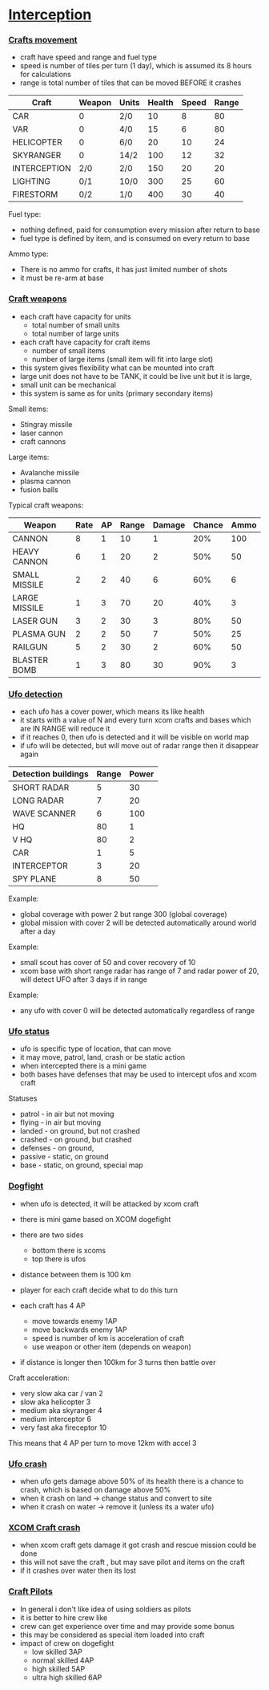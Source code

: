 
# [Interception]() 

### [Crafts movement]()

- craft have speed and range and fuel type
- speed is number of tiles per turn (1 day), which is assumed its 8 hours for calculations
- range is total number of tiles that can be moved BEFORE it crashes

| Craft        | Weapon | Units | Health | Speed | Range | 
|--------------|--------|-------|--------|-------|-------|
| CAR          | 0      | 2/0   | 10     | 8     | 80    |
| VAR          | 0      | 4/0   | 15     | 6     | 80    |
| HELICOPTER   | 0      | 6/0   | 20     | 10    | 24    |
| SKYRANGER    | 0      | 14/2  | 100    | 12    | 32    |
| INTERCEPTION | 2/0    | 2/0   | 150    | 20    | 20    |
| LIGHTING     | 0/1    | 10/0  | 300    | 25    | 60    |
| FIRESTORM    | 0/2    | 1/0   | 400    | 30    | 40    |

Fuel type:
- nothing defined, paid for consumption every mission after return to base
- fuel type is defined by item, and is consumed on every return to base

Ammo type: 
- There is no ammo for crafts, it has just limited number of shots
- it must be re-arm at base 

### [Craft weapons]()

- each craft have capacity for units
  - total number of small units
  - total number of large units
- each craft have capacity for craft items
  - number of small items
  - number of large items (small item will fit into large slot)
- this system gives flexibility what can be mounted into craft
- large unit does not have to be TANK, it could be live unit but it is large, 
- small unit can be mechanical
- this system is same as for units (primary secondary items)

Small items:
- Stingray missile
- laser cannon
- craft cannons

Large items:
- Avalanche missile
- plasma cannon
- fusion balls

Typical craft weapons:

| Weapon        | Rate | AP | Range | Damage | Chance | Ammo   | 
|---------------|------|----|-------|--------|--------|--------|
| CANNON        | 8    | 1  | 10    | 1      | 20%    | 100    |
| HEAVY CANNON  | 6    | 1  | 20    | 2      | 50%    | 50     |
| SMALL MISSILE | 2    | 2  | 40    | 6      | 60%    | 6      |
| LARGE MISSILE | 1    | 3  | 70    | 20     | 40%    | 3      |
| LASER GUN     | 3    | 2  | 30    | 3      | 80%    | 50     |
| PLASMA GUN    | 2    | 2  | 50    | 7      | 50%    | 25     |
| RAILGUN       | 5    | 2  | 30    | 2      | 60%    | 50     |
| BLASTER BOMB  | 1    | 3  | 80    | 30     | 90%    | 3      |


### [Ufo detection]()

- each ufo has a cover power, which means its like health
- it starts with a value of N and every turn xcom crafts and bases which are IN RANGE will reduce it
- if it reaches 0, then ufo is detected and it will be visible on world map
- if ufo will be detected, but will move out of radar range then it disappear again

| Detection buildings | Range | Power |
|---------------------|-------|-------|
| SHORT RADAR         | 5     | 30    |
| LONG RADAR          | 7     | 20    |
| WAVE SCANNER        | 6     | 100   |
| HQ                  | 80    | 1     |
| V HQ                | 80    | 2     |
| CAR                 | 1     | 5     |
| INTERCEPTOR         | 3     | 20    |
| SPY PLANE           | 8     | 50    |

Example:
- global coverage with power 2 but range 300 (global coverage)
- global mission with cover 2 will be detected automatically around world after a day

Example:
- small scout has cover of 50 and cover recovery of 10
- xcom base with short range radar has range of 7 and radar power of 20, will detect UFO after 3 days if in range

Example: 
- any ufo with cover 0 will be detected automatically regardless of range

### [Ufo status]()

- ufo is specific type of location, that can move
- it may move, patrol, land, crash or be static action
- when intercepted there is a mini game
- both bases have defenses that may be used to intercept ufos and xcom craft

Statuses
- patrol    - in air but not moving
- flying    - in air but moving
- landed    - on ground, but not crashed
- crashed   - on ground, but crashed
- defenses  - on ground,
- passive   - static, on ground
- base      - static, on ground, special map

### [Dogfight]()

- when ufo is detected, it will be attacked by xcom craft
- there is mini game based on XCOM dogefight

- there are two sides
  - bottom there is xcoms 
  - top there is ufos 
- distance between them is 100 km
- player for each craft decide what to do this turn
- each craft has 4 AP 
   - move towards enemy 1AP
   - move backwards enemy 1AP
   - speed is number of km is acceleration of craft
   - use weapon or other item (depends on weapon)
- if distance is longer then 100km for 3 turns then battle over

Craft acceleration:
 - very slow aka car / van    2
 - slow aka helicopter        3
 - medium aka skyranger       4
 - medium interceptor         6
 - very fast aka fireceptor   10

This means that 4 AP per turn to move 12km with accel 3



### [Ufo crash]()

- when ufo gets damage above 50% of its health there is a chance to crash, which is based on damage above 50% 
- when it crash on land -> change status and convert to site
- when it crash on water -> remove it (unless its a water ufo)

### [XCOM Craft crash]()

- when xcom craft gets damage it got crash and rescue mission could be done
- this will not save the craft , but may save pilot and items on the craft
- if it crashes over water then its lost

### [Craft Pilots]()

- In general i don't like idea of using soldiers as pilots
- it is better to hire crew like 
- crew can get experience over time and may provide some bonus
- this may be considered as special item loaded into craft
- impact of crew on dogefight
  - low skilled 3AP
  - normal skilled 4AP
  - high skilled 5AP
  - ultra high skilled 6AP